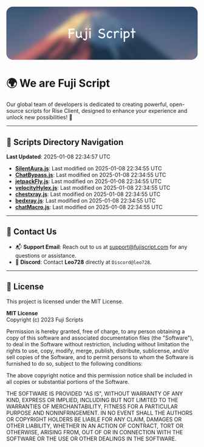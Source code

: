![Banner](.github/b.webp)

# 🌍 **We are Fuji Script**

Our global team of developers is dedicated to creating powerful, open-source scripts for Rise Client, designed to enhance your experience and unlock new possibilities! 🌟

---
<!-- SCRIPTS_NAVIGATION_START -->
## 📂 **Scripts Directory Navigation**

**Last Updated**: 2025-01-08 22:34:57 UTC

- **[SilentAura.js](scripts/SilentAura.js)**: Last modified on 2025-01-08 22:34:55 UTC
- **[ChatBypass.js](scripts/ChatBypass.js)**: Last modified on 2025-01-08 22:34:55 UTC
- **[jetpackFly.js](scripts/jetpackFly.js)**: Last modified on 2025-01-08 22:34:55 UTC
- **[velocityHylex.js](scripts/velocityHylex.js)**: Last modified on 2025-01-08 22:34:55 UTC
- **[chestxray.js](scripts/chestxray.js)**: Last modified on 2025-01-08 22:34:55 UTC
- **[bedxray.js](scripts/bedxray.js)**: Last modified on 2025-01-08 22:34:55 UTC
- **[chatMacro.js](scripts/chatMacro.js)**: Last modified on 2025-01-08 22:34:55 UTC

<!-- SCRIPTS_NAVIGATION_END -->

---

## 💬 **Contact Us**  
- 📬 **Support Email**: Reach out to us at [support@fujiscript.com](mailto:support@fujiscript.com) for any questions or assistance.  
- 💬 **Discord**: Contact **Leo728** directly at `Discord@leo728`.

---

## 📜 **License**

This project is licensed under the MIT License.  

**MIT License**  
Copyright (c) 2023 Fuji Scripts  

Permission is hereby granted, free of charge, to any person obtaining a copy of this software and associated documentation files (the "Software"), to deal in the Software without restriction, including without limitation the rights to use, copy, modify, merge, publish, distribute, sublicense, and/or sell copies of the Software, and to permit persons to whom the Software is furnished to do so, subject to the following conditions:  

The above copyright notice and this permission notice shall be included in all copies or substantial portions of the Software.  

THE SOFTWARE IS PROVIDED "AS IS", WITHOUT WARRANTY OF ANY KIND, EXPRESS OR IMPLIED, INCLUDING BUT NOT LIMITED TO THE WARRANTIES OF MERCHANTABILITY, FITNESS FOR A PARTICULAR PURPOSE AND NONINFRINGEMENT. IN NO EVENT SHALL THE AUTHORS OR COPYRIGHT HOLDERS BE LIABLE FOR ANY CLAIM, DAMAGES OR OTHER LIABILITY, WHETHER IN AN ACTION OF CONTRACT, TORT OR OTHERWISE, ARISING FROM, OUT OF OR IN CONNECTION WITH THE SOFTWARE OR THE USE OR OTHER DEALINGS IN THE SOFTWARE.  
